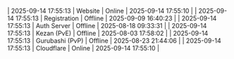 | 2025-09-14 17:55:13 | Website | Online | 2025-09-14 17:55:10 |
| 2025-09-14 17:55:13 | Registration | Offline | 2025-09-09 16:40:23 |
| 2025-09-14 17:55:13 | Auth Server | Offline | 2025-08-18 09:33:31 |
| 2025-09-14 17:55:13 | Kezan (PvE) | Offline | 2025-08-03 17:58:02 |
| 2025-09-14 17:55:13 | Gurubashi (PvP) | Offline | 2025-08-23 21:44:06 |
| 2025-09-14 17:55:13 | Cloudflare | Online | 2025-09-14 17:55:10 |
